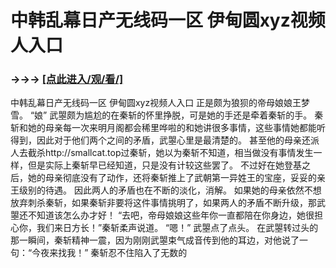 # 中韩乱幕日产无线码一区 伊甸圆xyz视频人入口

### →→→ <a href="http://3t3e.com/index.html">[点此进入/观/看/]</a>

中韩乱幕日产无线码一区 伊甸圆xyz视频人入口
正是颇为狼狈的帝母娘娘王梦雪。
    “娘”
    武曌颇为尴尬的在秦斩的怀里挣脱，可是她的手还是牵着秦斩的手。
    秦斩和她的母亲每一次来明月阁都会稀里哗啦的和她讲很多事情，这些事情她都能听得到，因此对于他们两个之间的矛盾，武曌心里是最清楚的。
    甚至他的母亲还派人去截杀http://smallcat.top过秦斩，她以为秦斩不知道，相当做没有事情发生一样，但是实际上秦斩早已经知道，只是没有计较这些罢了。
    不过好在她登基之后，她的母亲彻底没有了动作，还将秦斩推上了武朝第一异姓王的宝座，妥妥的亲王级别的待遇。
    因此两人的矛盾也在不断的淡化，消解。
    如果她的母亲依然不想放弃刺杀秦斩，如果秦斩非要将这件事情挑明了，如果两人的矛盾不断升级，那武曌还不知道该怎么办才好！
    “去吧，帝母娘娘这些年你一直都陪在你身边，她很担心你，我们来日方长！”秦斩柔声说道。
    “嗯！”
    武曌点了点头。
    在武曌转过头的那一瞬间，秦斩精神一震，因为刚刚武曌束气成音传到他的耳边，对他说了一句：“今夜来找我！”
    秦斩忍不住陷入了无数的

